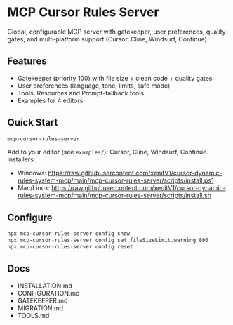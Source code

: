 # MCP Cursor Rules Server

Global, configurable MCP server with gatekeeper, user preferences, quality gates, and multi‑platform support (Cursor, Cline, Windsurf, Continue).

## Features
- Gatekeeper (priority 100) with file size + clean code + quality gates
- User preferences (language, tone, limits, safe mode)
- Tools, Resources and Prompt-fallback tools
- Examples for 4 editors

## Quick Start
```bash
mcp-cursor-rules-server
```

Add to your editor (see `examples/`): Cursor, Cline, Windsurf, Continue.
Installers:
- Windows: https://raw.githubusercontent.com/xenitV1/cursor-dynamic-rules-system-mcp/main/mcp-cursor-rules-server/scripts/install.ps1
- Mac/Linux: https://raw.githubusercontent.com/xenitV1/cursor-dynamic-rules-system-mcp/main/mcp-cursor-rules-server/scripts/install.sh

## Configure
```bash
npx mcp-cursor-rules-server config show
npx mcp-cursor-rules-server config set fileSizeLimit.warning 800
npx mcp-cursor-rules-server config reset
```

## Docs
- INSTALLATION.md
- CONFIGURATION.md
- GATEKEEPER.md
- MIGRATION.md
- TOOLS.md

